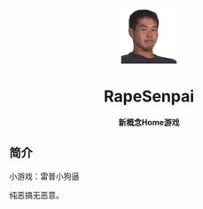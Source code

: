 <p align="center">
  <a href="https://zlczy.github.io/RapeSenpai/index.html"><img src="https://github.com/zlczy/RapeSenpai/blob/main/static/image/ClickBefore.png?raw=true" width="100" height="100" alt="RapeSenpai"></a>
</p>
<div align="center">

# RapeSenpai
**新概念Home游戏**
</div>

## 简介
小游戏：雷普小狗逼

纯恶搞无恶意。
